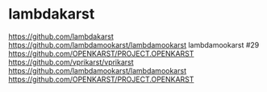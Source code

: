 # lambdakarst
https://github.com/lambdakarst https://github.com/lambdamookarst/lambdamookarst lambdamookarst #29 https://github.com/OPENKARST/PROJECT.OPENKARST https://github.com/vprikarst/vprikarst https://github.com/lambdamookarst/lambdamookarst  https://github.com/OPENKARST/PROJECT.OPENKARST
